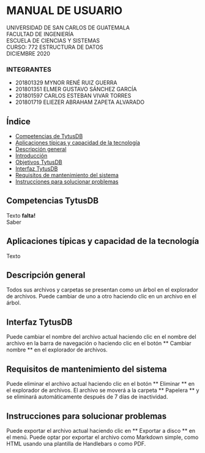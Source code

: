# MANUAL DE USUARIO

UNIVERSIDAD DE SAN CARLOS DE GUATEMALA  
FACULTAD DE INGENIERÍA  
ESCUELA DE CIENCIAS Y SISTEMAS  
CURSO: 772 ESTRUCTURA DE DATOS  
DICIEMBRE 2020  

### INTEGRANTES

- 201801329 MYNOR RENÉ RUIZ GUERRA
- 201801351 ELMER GUSTAVO SÁNCHEZ GARCÍA
- 201801597 CARLOS ESTEBAN VIVAR TORRES
- 201801719 ELIEZER ABRAHAM ZAPETA ALVARADO

## Índice
- [Competencias de TytusDB](#competencias-tytusdb) 
- [Aplicaciones típicas y capacidad de la tecnología](#sdsd)
- [Descripción general](#df)
- [Introducción](#condiciones-del-proyecto)
- [Objetivos TytusDB](#tytusdb)
- [Interfaz  TytusDB](#administrador-de-almacenamiento)
- [Requisitos de mantenimiento del sistema](#sdsdsd)
- [Instrucciones para solucionar problemas](#)

##  Competencias TytusDB

Texto **falta!**  
Saber

##  Aplicaciones típicas y capacidad de la tecnología

Texto

##  Descripción general

Todos sus archivos y carpetas se presentan como un árbol en el explorador de archivos. Puede cambiar de uno a otro haciendo clic en un archivo en el árbol.

##  Interfaz TytusDB

Puede cambiar el nombre del archivo actual haciendo clic en el nombre del archivo en la barra de navegación o haciendo clic en el botón ** Cambiar nombre ** en el explorador de archivos.

##  Requisitos de mantenimiento del sistema

Puede eliminar el archivo actual haciendo clic en el botón ** Eliminar ** en el explorador de archivos. El archivo se moverá a la carpeta ** Papelera ** y se eliminará automáticamente después de 7 días de inactividad.

##  Instrucciones para solucionar problemas
Puede exportar el archivo actual haciendo clic en ** Exportar a disco ** en el menú. Puede optar por exportar el archivo como Markdown simple, como HTML usando una plantilla de Handlebars o como PDF.

